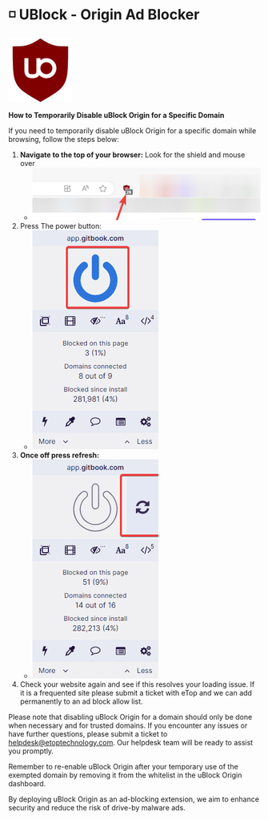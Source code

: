 # ◽ UBlock - Origin Ad Blocker

![](<../../../.gitbook/assets/image (20).png>)

**How to Temporarily Disable uBlock Origin for a Specific Domain**

If you need to temporarily disable uBlock Origin for a specific domain while browsing, follow the steps below:

1. **Navigate to the top of your browser:** Look for the shield and mouse over
   * ![](<../../../.gitbook/assets/image (5) (1) (1) (1).png>)
2. Press The power button:&#x20;
   * ![](<../../../.gitbook/assets/image (12).png>)
3. **Once off press refresh:**
   * ![](<../../../.gitbook/assets/image (19).png>)
4. Check your website again and see if this resolves your loading issue. If it is a frequented site please submit a ticket with eTop and we can add permanently to an ad block allow list.

Please note that disabling uBlock Origin for a domain should only be done when necessary and for trusted domains. If you encounter any issues or have further questions, please submit a ticket to [helpdesk@etoptechnology.com](mailto:helpdesk@etoptechnology.com). Our helpdesk team will be ready to assist you promptly.

Remember to re-enable uBlock Origin after your temporary use of the exempted domain by removing it from the whitelist in the uBlock Origin dashboard.

By deploying uBlock Origin as an ad-blocking extension, we aim to enhance security and reduce the risk of drive-by malware ads.
